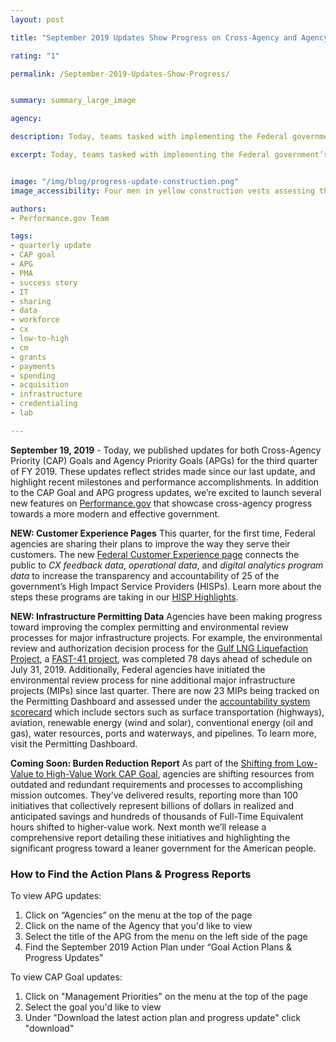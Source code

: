 ```yaml
---
layout: post

title: "September 2019 Updates Show Progress on Cross-Agency and Agency Priority Goals "

rating: "1"

permalink: /September-2019-Updates-Show-Progress/


summary: summary_large_image

agency:

description: Today, teams tasked with implementing the Federal government’s high-priority initiatives released their September 2019 progress updates for both Cross-Agency Priority (CAP) Goals and Agency Priority Goals (APGs).

excerpt: Today, teams tasked with implementing the Federal government’s high-priority initiatives released their September 2019 progress updates for both Cross-Agency Priority (CAP) Goals and Agency Priority Goals (APGs).


image: "/img/blog/progress-update-construction.png"
image_accessibility: Four men in yellow construction vests assessing the state of a building that is in the progress of being built.

authors:
- Performance.gov Team

tags:
- quarterly update
- CAP goal
- APG
- PMA
- success story
- IT
- sharing
- data
- workforce
- cx
- low-to-high
- cm
- grants
- payments
- spending
- acquisition
- infrastructure
- credentialing
- lab

---
```

**September 19, 2019** - Today, we published updates for both Cross-Agency Priority (CAP) Goals and Agency Priority Goals (APGs) for the third quarter of FY 2019. These updates reflect strides made since our last update, and highlight recent milestones and performance accomplishments. In addition to the CAP Goal and APG progress updates, we’re excited to launch several new features on [Performance.gov](https://www.performance.gov/) that showcase cross-agency progress towards a more modern and effective government.

**NEW: Customer Experience Pages**
This quarter, for the first time, Federal agencies are sharing their plans to improve the way they serve their customers. The new [Federal Customer Experience page](https://www.performance.gov/cx/) connects the public to *CX feedback data*, *operational data*, and *digital analytics program data* to increase the transparency and accountability of 25 of the government’s High Impact Service Providers (HISPs). Learn more about the steps these programs are taking in our [HISP Highlights](https://www.performance.gov/cx/).

**NEW: Infrastructure Permitting Data**
Agencies have been making progress toward improving the complex permitting and environmental review processes for major infrastructure projects. For example, the environmental review and authorization decision process for the [Gulf LNG Liquefaction Project](https://www.permits.performance.gov/projects/gulf-lng-liquefaction-project-n), a [FAST-41 project](https://www.permits.performance.gov/sites/permits.performance.gov/files/docs/documentation/37401/fast41fact-sheet20181002.pdf), was completed 78 days ahead of schedule on July 31, 2019.  Additionally, Federal agencies have initiated the environmental review process for nine additional major infrastructure projects (MIPs) since last quarter. There are now 23 MIPs being tracked on the Permitting Dashboard and assessed under the [accountability system scorecard](https://www.permits.performance.gov/scorecard/2019/2) which include sectors such as surface transportation (highways), aviation, renewable energy (wind and solar), conventional energy (oil and gas), water resources, ports and waterways, and pipelines. To learn more, visit the Permitting Dashboard.

**Coming Soon: Burden Reduction Report**
As part of the [Shifting from Low-Value to High-Value Work CAP Goal](https://www.performance.gov/CAP/low-value-to-high-value-work/), agencies are shifting resources from outdated and redundant requirements and processes to accomplishing mission outcomes. They’ve delivered results, reporting more than 100 initiatives that collectively represent billions of dollars in realized and anticipated savings and hundreds of thousands of Full-Time Equivalent hours shifted to higher-value work. Next month we’ll release a comprehensive report detailing these initiatives and highlighting the significant progress toward a leaner government for the American people.


### How to Find the Action Plans & Progress Reports

To view APG updates:
1. Click on “Agencies” on the menu at the top of the page
2. Click on the name of the Agency that you'd like to view
3. Select the title of the APG from the menu on the left side of the page
4. Find the September 2019 Action Plan under “Goal Action Plans & Progress Updates”

To view CAP Goal updates:
1. Click on "Management Priorities" on the menu at the top of the page
2. Select the goal you'd like to view
3. Under "Download the latest action plan and progress update" click "download"
